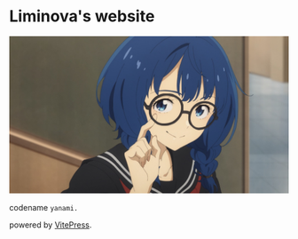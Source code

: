 # Liminova's website

![Anna Yanami](./yanami.jpg)

codename `yanami.`

powered by [VitePress](https://vitepress.dev).
